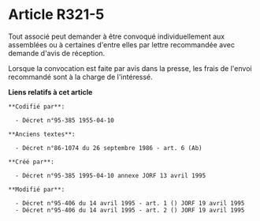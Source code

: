 # Article R321-5

Tout associé peut demander à être convoqué individuellement aux assemblées ou à certaines d'entre elles par lettre
recommandée avec demande d'avis de réception.

Lorsque la convocation est faite par avis dans la presse, les frais de l'envoi recommandé sont à la charge de l'intéressé.

**Liens relatifs à cet article**

	**Codifié par**:

	  - Décret n°95-385 1955-04-10

	**Anciens textes**:

	  - Décret n°86-1074 du 26 septembre 1986 - art. 6 (Ab)

	**Créé par**:

	  - Décret n°95-385 1995-04-10 annexe JORF 13 avril 1995

	**Modifié par**:

	  - Décret n°95-406 du 14 avril 1995 - art. 1 () JORF 19 avril 1995
	  - Décret n°95-406 du 14 avril 1995 - art. 2 () JORF 19 avril 1995
